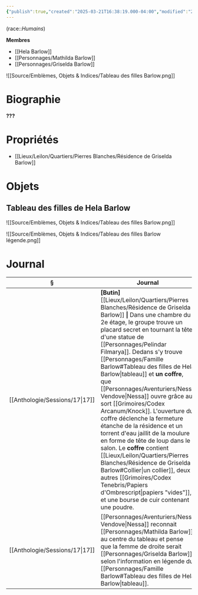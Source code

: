 ```yaml
---
{"publish":true,"created":"2025-03-21T16:38:19.000-04:00","modified":"2025-03-21T16:38:19.000-04:00","cssclasses":""}
---
```



(race::*Humains*)

**Membres**
- [[Hela Barlow]]
- [[Personnages/Mathilda Barlow]]
- [[Personnages/Griselda Barlow]] 

![[Source/Emblèmes, Objets & Indices/Tableau des filles Barlow.png]]

# Biographie

**???**

# Propriétés

- [[Lieux/Leilon/Quartiers/Pierres Blanches/Résidence de Griselda Barlow]]

# Objets

## Tableau des filles de Hela Barlow
![[Source/Emblèmes, Objets & Indices/Tableau des filles Barlow.png]]

![[Source/Emblèmes, Objets & Indices/Tableau des filles Barlow légende.png]]

# Journal

| §                                 | Journal                                                                                                                                                                                                                                                                                                                                                                                                                                                                                                                                                                                                                                                                               |
| --------------------------------- | ------------------------------------------------------------------------------------------------------------------------------------------------------------------------------------------------------------------------------------------------------------------------------------------------------------------------------------------------------------------------------------------------------------------------------------------------------------------------------------------------------------------------------------------------------------------------------------------------------------------------------------------------------------------------------------- |
| [[Anthologie/Sessions/17\|17]] | **[Butin]** [[Lieux/Leilon/Quartiers/Pierres Blanches/Résidence de Griselda Barlow]] **\|** Dans une chambre du 2e étage, le groupe trouve un placard secret en tournant la tête d'une statue de [[Personnages/Pelindar Filmarya]]. Dedans s'y trouve [[Personnages/Famille Barlow#Tableau des filles de Hela Barlow\|tableau]] et **un coffre**, que [[Personnages/Aventuriers/Nessa Vendove\|Nessa]] ouvre grâce au sort [[Grimoires/Codex Arcanum/Knock]]. L'ouverture du coffre déclenche la fermeture étanche de la résidence et un torrent d'eau jaillit de la moulure en forme de tête de loup dans le salon. Le **coffre** contient [[Lieux/Leilon/Quartiers/Pierres Blanches/Résidence de Griselda Barlow#Collier\|un collier]], deux autres [[Grimoires/Codex Tenebris/Papiers d'Ombrescript\|papiers "vides"]], et une bourse de cuir contenant une poudre. |
| [[Anthologie/Sessions/17\|17]] | [[Personnages/Aventuriers/Nessa Vendove\|Nessa]] reconnait [[Personnages/Mathilda Barlow]] au centre du tableau et pense que la femme de droite serait [[Personnages/Griselda Barlow]], selon l'information en légende du [[Personnages/Famille Barlow#Tableau des filles de Hela Barlow\|tableau]].                                                                                                                                                                                                                                                                                                                                                                                                                                              |

